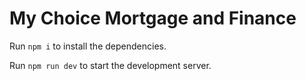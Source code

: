 # My Choice Mortgage and Finance

Run `npm i` to install the dependencies.

Run `npm run dev` to start the development server.
